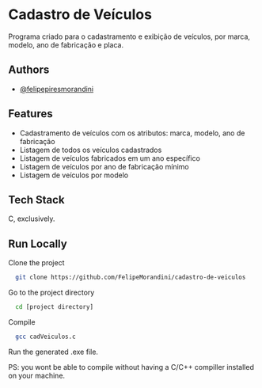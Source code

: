 
# Cadastro de Veículos

Programa criado para o cadastramento e exibição de veículos, por marca, modelo, ano de fabricação e placa.


## Authors

- [@felipepiresmorandini](https://www.github.com/FelipeMorandini)


## Features

- Cadastramento de veículos com os atributos: marca, modelo, ano de fabricação
- Listagem de todos os veículos cadastrados
- Listagem de veículos fabricados em um ano específico
- Listagem de veículos por ano de fabricação mínimo
- Listagem de veículos por modelo


## Tech Stack

C, exclusively.


## Run Locally

Clone the project

```bash
  git clone https://github.com/FelipeMorandini/cadastro-de-veiculos
```

Go to the project directory

```bash
  cd [project directory]
```

Compile

```bash
  gcc cadVeiculos.c
```

Run the generated .exe file.

PS: you wont be able to compile without having a C/C++ compiller installed on your machine.

